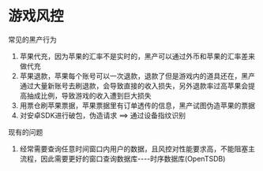 # 游戏风控

常见的黑产行为

1. 苹果代充，因为苹果的汇率不是实时的，黑产可以通过外币和苹果的汇率差来做代充
2. 苹果退款，苹果每个账号可以一次退款，退款了但是游戏内的道具还在，黑产通过大量新账号去刷退款，会导致直接的收入损失，另外退款率过高苹果会提高抽成比例，导致游戏的收入遭到巨大损失
3. 用票仓刷苹果票据，苹果票据里有订单透传的信息，黑产试图伪造苹果的票据
4. 对安卓SDK进行破包，伪造请求  ==> 通过设备指纹识别

现有的问题

1. 经常需要查询任意时间窗口内用户的数据，且风控对性能要求高，不能阻塞主流程，因此需要更好的窗口查询数据库----时序数据库(OpenTSDB)

